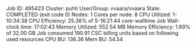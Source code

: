 Job ID: 495423
Cluster: puhti
User/Group: vvaara/vvaara
State: COMPLETED (exit code 0)
Nodes: 1
Cores per node: 8
CPU Utilized: 1-10:34:38
CPU Efficiency: 25.36% of 5-16:21:44 core-walltime
Job Wall-clock time: 17:02:43
Memory Utilized: 552.54 MB
Memory Efficiency: 1.69% of 32.00 GB
Job consumed 190.91 CSC billing units based on following used resources
CPU BU: 136.36
Mem BU: 54.54
